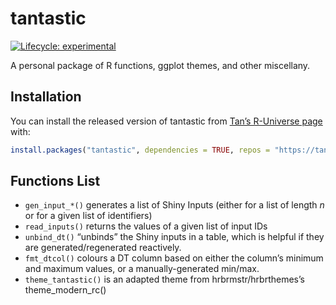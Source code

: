 
<!-- README.md is generated from README.Rmd. Please edit that file -->

# tantastic

<!-- badges: start -->

[![Lifecycle:
experimental](https://img.shields.io/badge/lifecycle-experimental-informational?style=flat-square)](https://lifecycle.r-lib.org/articles/stages.html#experimental)
<!-- badges: end -->

A personal package of R functions, ggplot themes, and other miscellany.

## Installation

You can install the released version of tantastic from [Tan’s R-Universe
page](https://tanho63.r-universe.dev) with:

``` r
install.packages("tantastic", dependencies = TRUE, repos = "https://tanho63.r-universe.dev")
```

## Functions List

-   `gen_input_*()` generates a list of Shiny Inputs (either for a list
    of length *n* or for a given list of identifiers)
-   `read_inputs()` returns the values of a given list of input IDs
-   `unbind_dt()` “unbinds” the Shiny inputs in a table, which is
    helpful if they are generated/regenerated reactively.
-   `fmt_dtcol()` colours a DT column based on either the column’s
    minimum and maximum values, or a manually-generated min/max.
-   `theme_tantastic()` is an adapted theme from hrbrmstr/hrbrthemes’s
    theme\_modern\_rc()
